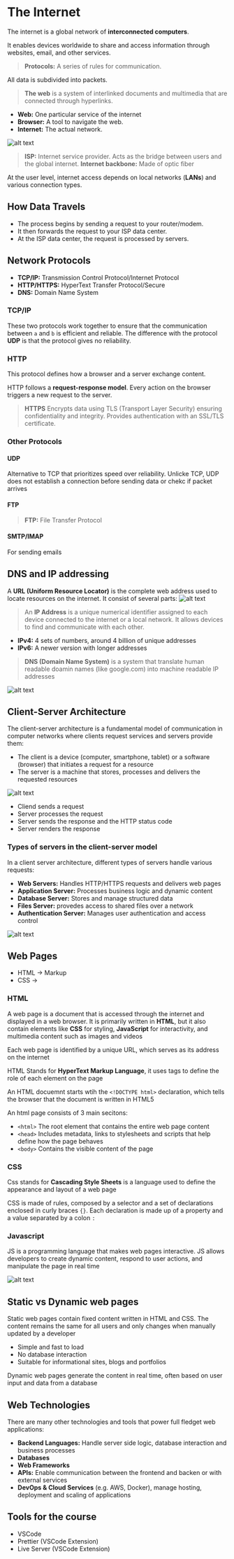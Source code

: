 # The Internet

The internet is a global network of **interconnected computers**.

It enables devices worldwide to share and access information through websites, email, and other services.

> **Protocols:** A series of rules for communication.

All data is subdivided into packets.

> **The web** is a system of interlinked documents and multimedia that are connected through hyperlinks.

- **Web:** One particular service of the internet
- **Browser:** A tool to navigate the web.
- **Internet:** The actual network.

![alt text](image.png)

> **ISP:** Internet service provider. Acts as the bridge between users and the global internet.
> **Internet backbone:** Made of optic fiber

At the user level, internet access depends on local networks (**LANs**) and various connection types.

## How Data Travels
- The process begins by sending a request to your router/modem. 
- It then forwards the request to your ISP data center.
- At the ISP data center, the request is processed by servers.

## Network Protocols
- **TCP/IP:** Transmission Control Protocol/Internet Protocol
- **HTTP/HTTPS:** HyperText Transfer Protocol/Secure
- **DNS:** Domain Name System

### TCP/IP
These two protocols work together to ensure that the communication between `a` and `b` is efficient and reliable. The difference with the protocol **UDP** is that the protocol gives no reliability.

### HTTP
This protocol defines how a browser and a server exchange content.

HTTP follows a **request-response model**. Every action on the browser triggers a new request to the server.

>**HTTPS** Encrypts data using TLS (Transport Layer Security) ensuring confidentiality and integrity. Provides authentication with an SSL/TLS certificate.

### Other Protocols 
#### UDP
Alternative to TCP that prioritizes speed over reliability. Unlicke TCP, UDP does not establish a connection before sending data or chekc if packet arrives

#### FTP
> **FTP:** File Transfer Protocol

#### SMTP/IMAP
For sending emails

## DNS and IP addressing
A **URL (Uniform Resource Locator)** is the complete web address used to locate resources on the internet. It consist of several parts:
![alt text](image-1.png) 

> An **IP Address** is a unique numerical identifier assigned to each device connected to the internet or a local network. It allows devices to find and communicate with each other.
- **IPv4:** 4 sets of numbers, around 4 billion of unique addresses
- **IPv6:** A newer version with longer addresses

> **DNS (Domain Name System)** is a system that translate human readable doamin names (like google.com) into machine readable IP addresses 

![alt text](image-2.png)

## Client-Server Architecture
The client-server architecture is a fundamental model of communication in computer networks where clients request services and servers provide them:
- The client is a device (computer, smartphone, tablet) or a software (browser) that initiates a request for a resource
- The server is a machine that stores, processes and delivers the requested resources

![alt text](image-3.png)

- Cliend sends a request
- Server processes the request
- Server sends the response and the HTTP status code
- Server renders the response

### Types of servers in the client-server model
In a client server architecture, different types of servers handle various requests:
- **Web Servers:** Handles HTTP/HTTPS requests and delivers web pages
- **Application Server:** Processes business logic and dynamic content
- **Database Server:** Stores and manage structured data
- **Files Server:** provedes access to shared files over a network
- **Authentication Server:** Manages user authentication and access control

![alt text](image-4.png)

## Web Pages
- HTML -> Markup
- CSS -> 
### HTML
A web page is a document that is accessed through the internet and displayed in a web browser. It is primarily written in **HTML**, but it also contain elements like **CSS** for styling, **JavaScript** for interactivity, and multimedia content such as images and videos

Each web page is identified by a unique URL, which serves as its address on the internet

HTML Stands for **HyperText Markup Language**, it uses tags to define the role of each element on the page

An HTML docuemnt starts wtih the `<!DOCTYPE html>` declaration, which tells the browser that the document is written in HTML5

An html page consists of 3 main secitons:
- `<html>` The root element that contains the entire web page content
- `<head>` Includes metadata, links to stylesheets and scripts that help define how the page behaves
- `<body>` Contains the visible content of the page

### CSS 
Css stands for **Cascading Style Sheets** is a language used to define the appearance and layout of a web page

CSS is made of rules, composed by a selector and a set of declarations enclosed in curly braces `{}`. Each declaration is made up of a property and a value separated by a colon `:` 

### Javascript
JS is a programming language that makes web pages interactive. JS allows developers to create dynamic content, respond to user actions, and manipulate the page in real time

![alt text](image-5.png)

## Static vs Dynamic web pages
Static web pages contain fixed content written in HTML and CSS. The content remains the same for all users and only changes when manually updated by a developer
- Simple and fast to load
- No database interaction
- Suitable for informational sites, blogs and portfolios

Dynamic web pages generate the content in real time, often based on user input and data from a database

## Web Technologies
There are many other technologies and tools that power full fledget web applications:
- **Backend Languages:** Handle server side logic, database interaction and business processes
- **Databases**
- **Web Frameworks**
- **APIs:** Enable communication between the frontend and backen or with external services
- **DevOps & Cloud Services** (e.g. AWS, Docker), manage hosting, deployment and scaling of applications

## Tools for the course
- VSCode
- Prettier (VSCode Extension)
- Live Server (VSCode Extension)